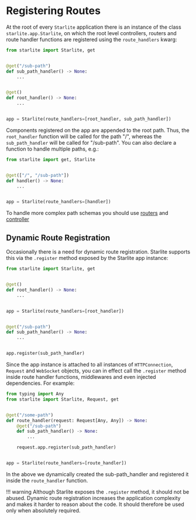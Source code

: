 # Registering Routes

At the root of every `Starlite` application there is an instance of the class `starlite.app.Starlite`, on which the root
level controllers, routers and route handler functions are registered using the `route_handlers` kwarg:

```python
from starlite import Starlite, get


@get("/sub-path")
def sub_path_handler() -> None:
    ...


@get()
def root_handler() -> None:
    ...


app = Starlite(route_handlers=[root_handler, sub_path_handler])
```

Components registered on the app are appended to the root path. Thus, the `root_handler` function will be called for the
path "/", whereas the `sub_path_handler` will be called for "/sub-path". You can also declare a function to handle
multiple paths, e.g.:

```python
from starlite import get, Starlite


@get(["/", "/sub-path"])
def handler() -> None:
    ...


app = Starlite(route_handlers=[handler])
```

To handle more complex path schemas you should use [routers](./2-routers.md) and [controller](./3-controllers.md)

## Dynamic Route Registration

Occasionally there is a need for dynamic route registration. Starlite supports this via the `.register` method exposed
by the Starlite app instance:

```python
from starlite import Starlite, get


@get()
def root_handler() -> None:
    ...


app = Starlite(route_handlers=[root_handler])


@get("/sub-path")
def sub_path_handler() -> None:
    ...


app.register(sub_path_handler)
```

Since the app instance is attached to all instances of `HTTPConnection`, `Request` and `WebSocket` objects, you can in
effect call the `.register` method inside route handler functions, middlewares and even injected dependencies. For example:

```python
from typing import Any
from starlite import Starlite, Request, get


@get("/some-path")
def route_handler(request: Request[Any, Any]) -> None:
    @get("/sub-path")
    def sub_path_handler() -> None:
        ...

    request.app.register(sub_path_handler)


app = Starlite(route_handlers=[route_handler])
```

In the above we dynamically created the sub-path_handler and registered it inside the `route_handler` function.

!!! warning
    Although Starlite exposes the `.register` method, it should not be abused. Dynamic route registration increases the
    application complexity and makes it harder to reason about the code. It should therefore be used only when
    absolutely required.
